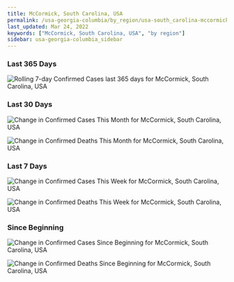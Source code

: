 ```yaml
---
title: McCormick, South Carolina, USA
permalink: /usa-georgia-columbia/by_region/usa-south_carolina-mccormick-by_region.html
last_updated: Mar 24, 2022
keywords: ["McCormick, South Carolina, USA", "by region"]
sidebar: usa-georgia-columbia_sidebar
---
```


<h3>Last 365 Days</h3>

![Rolling 7-day Confirmed Cases last 365 days for McCormick, South Carolina, USA](/covid_tracker/images/graphs/usa-south_carolina-mccormick-weekly_totals_graph.png)

<h3>Last 30 Days</h3>

![Change in Confirmed Cases This Month for McCormick, South Carolina, USA](/covid_tracker/images/graphs/usa-south_carolina-mccormick-delta_confirmed-30_days_graph.png)

![Change in Confirmed Deaths This Month for McCormick, South Carolina, USA](/covid_tracker/images/graphs/usa-south_carolina-mccormick-delta_deaths-30_days_graph.png)

<h3>Last 7 Days</h3>

![Change in Confirmed Cases This Week for McCormick, South Carolina, USA](/covid_tracker/images/graphs/usa-south_carolina-mccormick-delta_confirmed-7_days_graph.png)

![Change in Confirmed Deaths This Week for McCormick, South Carolina, USA](/covid_tracker/images/graphs/usa-south_carolina-mccormick-delta_deaths-7_days_graph.png)

<h3>Since Beginning</h3>

![Change in Confirmed Cases Since Beginning for McCormick, South Carolina, USA](/covid_tracker/images/graphs/usa-south_carolina-mccormick-delta_confirmed-since_beginning_graph.png)

![Change in Confirmed Deaths Since Beginning for McCormick, South Carolina, USA](/covid_tracker/images/graphs/usa-south_carolina-mccormick-delta_deaths-since_beginning_graph.png)
